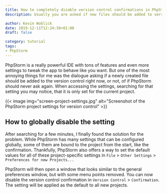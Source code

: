 ```yaml
---
title: How to completely disable version control confirmations in PhpStorm
description: Usually you are asked if new files should be added to version control in every new project. Here's how to disable the dialogue.

author: Kevin Woblick
date: 2019-12-11T12:24:50+01:00
draft: false

category: tutorial
tags:
- PhpStorm
---
```


PhpStorm is a really powerful IDE with tons of features and even more settings to tweak the app to behave like you want. But one of the most annoying things for me was the dialogue asking if a newly created file should be added to the version control right now, or not, of if PhpStorm should never ask again. When accessing the settings, searching for that setting you may notice, that it is only set for the current project.

{{< image img="screen-project-settings.jpg" alt="Screenshot of the PhpStorm project settings for version control" >}}

## How to globally disable the setting

After searching for a few minutes, I finally found the solution for the problem. While PhpStorm has many settings that can be configured globally, some of them are bound to the project from the start, like the confirmation. Thankfully, PhpStorm also offers a way to set the default values for all of these project-specific settings in `File` > `Other Settings` > `Preferences for new Projects...`

PhpStorm will then open a window that looks similar to the general preferences window, but with some menu points removed. You can now disable the version control confirmation in `Version Control` > `Confirmation`. The setting will be applied as the default to all new projects.
